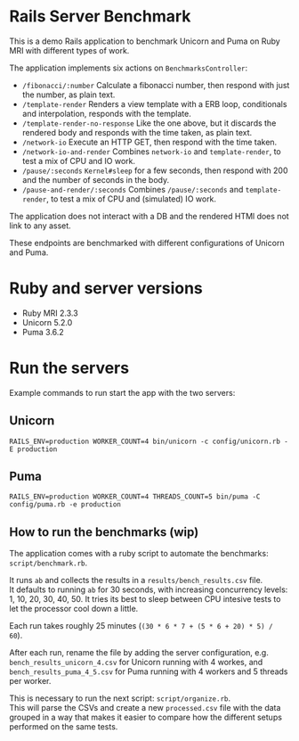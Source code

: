 # Rails Server Benchmark

This is a demo Rails application to benchmark Unicorn and Puma on Ruby MRI with different types of work.

The application implements six actions on `BenchmarksController`:


* `/fibonacci/:number`
  Calculate a fibonacci number, then respond with just the number, as plain text.
* `/template-render`
  Renders a view template with a ERB loop, conditionals and interpolation, responds with the template.
* `/template-render-no-response`
  Like the one above, but it discards the rendered body and responds with the time taken, as plain text.
* `/network-io`
  Execute an HTTP GET, then respond with the time taken.
* `/network-io-and-render`
  Combines `network-io` and `template-render`, to test a mix of CPU and IO work.
* `/pause/:seconds`
  `Kernel#sleep` for a few seconds, then respond with 200 and the number of seconds in the body.
* `/pause-and-render/:seconds`
  Combines `/pause/:seconds` and `template-render`, to test a mix of CPU and (simulated) IO work.

The application does not interact with a DB and the rendered HTMl does not link to any asset.

These endpoints are benchmarked with different configurations of Unicorn and Puma.


# Ruby and server versions

* Ruby MRI 2.3.3
* Unicorn 5.2.0
* Puma 3.6.2

# Run the servers

Example commands to run start the app with the two servers:

## Unicorn

```
RAILS_ENV=production WORKER_COUNT=4 bin/unicorn -c config/unicorn.rb -E production
```

## Puma

```
RAILS_ENV=production WORKER_COUNT=4 THREADS_COUNT=5 bin/puma -C config/puma.rb -e production
```


## How to run the benchmarks (wip)

The application comes with a ruby script to automate the benchmarks: `script/benchmark.rb`.

It runs `ab` and collects the results in a `results/bench_results.csv` file.  
It defaults to running `ab` for 30 seconds, with increasing concurrency levels: 1, 10, 20, 30, 40, 50. It tries its best to sleep between CPU intesive tests to let the processor cool down a little.

Each run takes roughly 25 minutes (`(30 * 6 * 7 + (5 * 6 + 20) * 5) / 60`).

After each run, rename the file by adding the server configuration, e.g. `bench_results_unicorn_4.csv` for Unicorn running with 4 workes, and `bench_results_puma_4_5.csv` for Puma running with 4 workers and 5 threads per worker.

This is necessary to run the next script: `script/organize.rb`.  
This will parse the CSVs and create a new `processed.csv` file with the data grouped in a way that makes it easier to compare how the different setups performed on the same tests.
